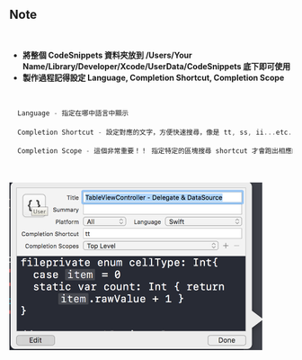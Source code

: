 Note
------------------
<br />

* **將整個 CodeSnippets 資料夾放到 /Users/Your Name/Library/Developer/Xcode/UserData/CodeSnippets 底下即可使用**
* **製作過程記得設定 Language, Completion Shortcut, Completion Scope**

<br />

```swift
  Language - 指定在哪中語言中顯示
  
  Completion Shortcut - 設定對應的文字，方便快速搜尋，像是 tt, ss, ii...etc.
 
  Completion Scope - 這個非常重要！！ 指定特定的區塊搜尋 shortcut 才會跑出相應的內容，避免一個 shortcut 就把所有相應的內容顯示出來
```

<br />
<br />

<img src="https://github.com/rocooshiang/iOS-Code-Snippet/blob/master/Screenshot/Img1.png" width="450" height="298" />


